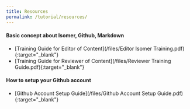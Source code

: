 ```yaml
---
title: Resources
permalink: /tutorial/resources/
---
```


#### **Basic concept about Isomer, Github, Markdown**
* [Training Guide for Editor of Content](/files/Editor Isomer Training.pdf){:target="_blank"}
* [Training Guide for Reviewer of Content](/files/Reviewer Training Guide.pdf){:target="_blank"}
<!--- * [Training Guide for Administrator of Github Repository](/files/Administrator Isomer Training.pdf){:target="_blank"} -->


#### **How to setup your Github account**
* [Github Account Setup Guide](/files/Github Account Setup Guide.pdf){:target="_blank"}
